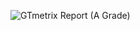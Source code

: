 ![GTmetrix Report (A Grade)](https://github.com/anuragsinghpundir/brainstorm/tree/master/Screenshots_Brainstorm/GTmetrix_Report.png)

